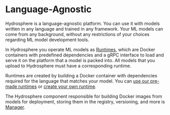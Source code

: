 # Language-Agnostic

Hydrosphere is a language-agnostic platform. You can use it with models written in any language and trained in any framework. Your ML models can come from any background, without any restrictions of your choices regarding ML model development tools.  

In Hydrosphere you operate ML models as [Runtimes](../concepts.md#runtimes), which are Docker containers with predefined dependencies and a gRPC interface to load and serve it on the platform that a model is packed into. All models that you upload to Hydrosphere must have a corresponding runtime. 

Runtimes are created by building a Docker container with dependencies required for the language that matches your model. You can [use our pre-made runtimes](../../reference/runtimes.md) or [create your own runtime](../../how-to/develop-runtimes.md). 

The Hydrosphere component responsible for building Docker images from models for deployment, storing them in the registry, versioning, and more is [Manager](../services/serving.md#manager).

